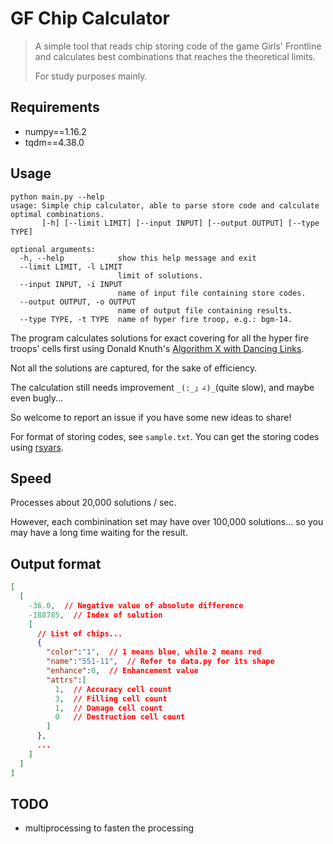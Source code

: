 # GF Chip Calculator
> A simple tool that reads chip storing code of the game Girls' Frontline
> and calculates best combinations that reaches the theoretical limits.
> 
> For study purposes mainly.

## Requirements
- numpy==1.16.2
- tqdm==4.38.0

## Usage
```shell script
python main.py --help
usage: Simple chip calculator, able to parse store code and calculate optimal combinations.
       [-h] [--limit LIMIT] [--input INPUT] [--output OUTPUT] [--type TYPE]

optional arguments:
  -h, --help            show this help message and exit
  --limit LIMIT, -l LIMIT
                        limit of solutions.
  --input INPUT, -i INPUT
                        name of input file containing store codes.
  --output OUTPUT, -o OUTPUT
                        name of output file containing results.
  --type TYPE, -t TYPE  name of hyper fire troop, e.g.: bgm-14.
```

The program calculates solutions for exact covering 
for all the hyper fire troops' cells first using
 Donald Knuth's [Algorithm X with Dancing Links](https://zh.wikipedia.org/wiki/%E8%88%9E%E8%B9%88%E9%93%BE).

Not all the solutions are captured, for the sake of efficiency.

The calculation still needs improvement `_(:_」∠)_`(quite slow), and maybe even bugly...

So welcome to report an issue if you have some new ideas to share!

For format of storing codes, see `sample.txt`.
You can get the storing codes using [rsyars](https://github.com/xxzl0130/rsyars).

## Speed
Processes about 20,000 solutions / sec.

However, each combinination set may have over 100,000 solutions...
so you may have a long time waiting for the result.

## Output format
```json
[
  [
    -36.0,  // Negative value of absolute difference
    -188785,  // Index of solution
    [
      // List of chips...
      {
        "color":"1",  // 1 means blue, while 2 means red
        "name":"551-11",  // Refer to data.py for its shape
        "enhance":0,  // Enhancement value
        "attrs":[
          1,  // Accuracy cell count
          3,  // Filling cell count
          1,  // Damage cell count
          0   // Destruction cell count
        ]
      },
      ...
    ]
  ]
]
```

## TODO
- multiprocessing to fasten the processing